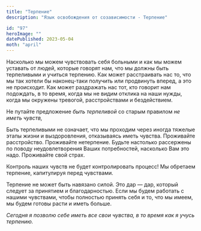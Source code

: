 ```yaml
---
title: "Терпение"
description: "Язык освобождения от созависимости - Терпение"

id: "97"
heroImage: ""
datePublished: 2023-05-04
moth: "april"
---
```


Насколько мы можем чувствовать себя больными и как мы можем уставать от людей,
которые говорят нам, что мы должны быть терпеливыми и учиться терпению. Как
может расстраивать нас то, что мы так хотели бы наконец-таки получить или
продвинуть вперед, а это не происходит. Как может раздражать нас тот, кто
говорит нам подождать, в то время, когда мы не видим отклика на наши нужды,
когда мы окружены тревогой, расстройствами и бездействием.

Не путайте предложение _быть_ _терпеливой_ со старым правилом _не_ _иметь_
_чувств,_

Быть терпеливыми не означает, что мы проходим через иногда тяжелые этапы жизни
и выздоровления, отказываясь иметь чувства. Проживайте расстройство.
Проживайте нетерпение. Будьте настолько рассержены по поводу неудовлетворения
Ваших потребностей, насколько Вам это надо. Проживайте свой страх.

Контроль наших чувств не будет контролировать процесс! Мы обретаем терпение,
капитулируя перед чувствами.

Терпение не может быть навязано силой. Это дар — дар, который следует за
принятием и благодарностью. Если мы будем работать с нашими чувствами, чтобы
полностью принять себя и то, что мы имеем, мы будем готовы расти и иметь
больше.

_Сегодня_ _я_ _позволю_ _себе_ _иметь_ _все_ _свои_ _чувства,_ _в_ _то_
_время_ _как_ _я_ _учусь_ _терпению._

